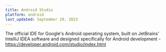 ```yaml
---
title: Android Studio
platform: android
last_updated: September 29, 2023
---
```


The official IDE for Google's Android operating system, built on JetBrains' IntelliJ IDEA software and designed specifically for Android development - <https://developer.android.com/studio/index.html>